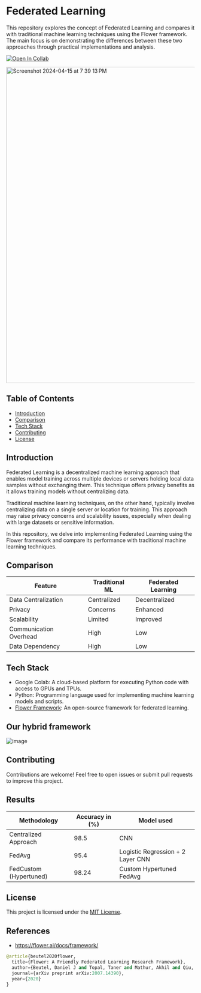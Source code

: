 # Federated Learning

This repository explores the concept of Federated Learning and compares it with traditional machine learning techniques using the Flower framework. The main focus is on demonstrating the differences between these two approaches through practical implementations and analysis.

[![Open In Collab](https://colab.research.google.com/assets/colab-badge.svg)](https://colab.research.google.com/drive/1bOIk6g8tfGBx0m1XAurTijnVFPbZYbEt?usp=sharing)

<img width="842" alt="Screenshot 2024-04-15 at 7 39 13 PM" src="https://github.com/mounishvatti/federated-learning/assets/76279858/346a51c9-e387-4570-8229-72aa779b8732">


## Table of Contents

- [Introduction](#introduction)
- [Comparison](#comparison)
- [Tech Stack](#tech-stack)
- [Contributing](#contributing)
- [License](#license)

## Introduction

Federated Learning is a decentralized machine learning approach that enables model training across multiple devices or servers holding local data samples without exchanging them. This technique offers privacy benefits as it allows training models without centralizing data. 

Traditional machine learning techniques, on the other hand, typically involve centralizing data on a single server or location for training. This approach may raise privacy concerns and scalability issues, especially when dealing with large datasets or sensitive information.

In this repository, we delve into implementing Federated Learning using the Flower framework and compare its performance with traditional machine learning techniques. 

## Comparison

| Feature               | Traditional ML | Federated Learning |
|-----------------------|----------------|--------------------|
| Data Centralization   | Centralized    | Decentralized      |
| Privacy               | Concerns        | Enhanced           |
| Scalability          | Limited        | Improved           |
| Communication Overhead| High           | Low                |
| Data Dependency       | High           | Low                |

## Tech Stack

- Google Colab: A cloud-based platform for executing Python code with access to GPUs and TPUs.
- Python: Programming language used for implementing machine learning models and scripts.
- [Flower Framework](https://flower.ai): An open-source framework for federated learning.

## Our hybrid framework

![image](https://github.com/mounishvatti/FedCustom/assets/76279858/4bdb2a44-7c01-4961-9bba-03ebe48ce630)


## Contributing

Contributions are welcome! Feel free to open issues or submit pull requests to improve this project.

## Results

| Methodology           | Accuracy in (%) | Model used |
|-----------------------|----------------|-------------|
| Centralized Approach  | 98.5           | CNN                               |
| FedAvg                | 95.4           | Logistic Regression + 2 Layer CNN |
| FedCustom (Hypertuned)| 98.24          | Custom Hypertuned FedAvg          |

## License

This project is licensed under the [MIT License](LICENSE).

## References
- https://flower.ai/docs/framework/

```python  
@article{beutel2020flower,
  title={Flower: A Friendly Federated Learning Research Framework},
  author={Beutel, Daniel J and Topal, Taner and Mathur, Akhil and Qiu, Xinchi and Fernandez-Marques, Javier and Gao, Yan and Sani, Lorenzo and Kwing, Hei Li and Parcollet, Titouan and Gusmão, Pedro PB de and Lane, Nicholas D},
  journal={arXiv preprint arXiv:2007.14390},
  year={2020}
}
```
